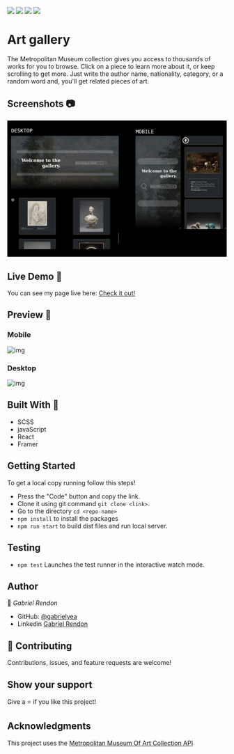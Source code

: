 ![](https://img.shields.io/badge/Academic-blue)
![](https://img.shields.io/badge/HTML-red)
![](https://img.shields.io/badge/JavaScript-yellow)
![](https://img.shields.io/badge/SCSS-pink)

# Art gallery
The Metropolitan Museum collection gives you access to thousands of works for you to browse. Click on a piece to learn more about it, or keep scrolling to get more. Just write the author name, nationality, category, or a random word and, you'll get related pieces of art.

## Screenshots 📷
![img](https://raw.githubusercontent.com/gabrielyea/art-gallery/25ac99a4aa1cf40c341425965c37861ddf87fca7/misc/artGalleryScreenshot.png)

## Live Demo 🔴
You can see my page live here: 
[Check it out!](https://art-gallery-react.netlify.app/)

## Preview 🎥

### Mobile
![img](./misc/mobileArtSearch.gif)

### Desktop
![img](./misc/desktopArtGallery.gif)


## Built With 🔨
- SCSS
- javaScript
- React
- Framer

## Getting Started
To get a local copy running follow this steps!
- Press the "Code" button and copy the link.
- Clone it using git command `git clone <link>`.
- Go to the directory `cd <repo-name>`
- `npm install` to install the packages
- `npm run start` to build dist files and run local server.


## Testing 
- `npm test` Launches the test runner in the interactive watch mode.
## Author

👤 *Gabriel Rendon*

- GitHub: [@gabrielyea](https://github.com/gabrielyea)
- Linkedin [Gabriel Rendon](https://www.linkedin.com/in/gabriel-rendon-paredes/)

## 🤝 Contributing

Contributions, issues, and feature requests are welcome!


## Show your support

Give a ⭐️ if you like this project!

## Acknowledgments

This project uses the [Metropolitan Museum Of Art Collection API](https://metmuseum.github.io/)
